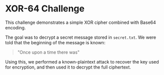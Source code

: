 # XOR-64 Challenge

This challenge demonstrates a simple XOR cipher combined with Base64 encoding.

The goal was to decrypt a secret message stored in `secret.txt`. We were told that the beginning of the message is known:

> "Once upon a time there was"

Using this, we performed a known-plaintext attack to recover the key used for encryption, and then used it to decrypt the full ciphertext.
